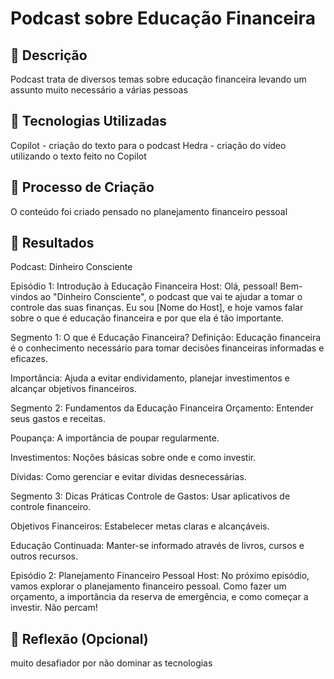 # Podcast sobre Educação Financeira

## 📒 Descrição
Podcast trata de diversos temas sobre educação financeira levando um assunto muito necessário a várias pessoas

## 🤖 Tecnologias Utilizadas
Copilot - criação do texto para o podcast
Hedra - criação do vídeo utilizando o texto feito no Copilot

## 🧐 Processo de Criação
O conteúdo foi criado pensado no planejamento financeiro pessoal

## 🚀 Resultados
Podcast: Dinheiro Consciente

Episódio 1: Introdução à Educação Financeira
Host: Olá, pessoal! Bem-vindos ao "Dinheiro Consciente", o podcast que vai te ajudar a tomar o controle das suas finanças. Eu sou [Nome do Host], e hoje vamos falar sobre o que é educação financeira e por que ela é tão importante.

Segmento 1: O que é Educação Financeira?
Definição: Educação financeira é o conhecimento necessário para tomar decisões financeiras informadas e eficazes.

Importância: Ajuda a evitar endividamento, planejar investimentos e alcançar objetivos financeiros.

Segmento 2: Fundamentos da Educação Financeira
Orçamento: Entender seus gastos e receitas.

Poupança: A importância de poupar regularmente.

Investimentos: Noções básicas sobre onde e como investir.

Dívidas: Como gerenciar e evitar dívidas desnecessárias.

Segmento 3: Dicas Práticas
Controle de Gastos: Usar aplicativos de controle financeiro.

Objetivos Financeiros: Estabelecer metas claras e alcançáveis.

Educação Continuada: Manter-se informado através de livros, cursos e outros recursos.

Episódio 2: Planejamento Financeiro Pessoal
Host: No próximo episódio, vamos explorar o planejamento financeiro pessoal. Como fazer um orçamento, a importância da reserva de emergência, e como começar a investir. Não percam!

## 💭 Reflexão (Opcional)
muito desafiador por não dominar as tecnologias

